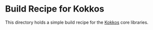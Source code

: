 # Build Recipe for Kokkos

This directory holds a simple build recipe for the
[Kokkos](https://github.com/kokkos/kokkos) core libraries.
